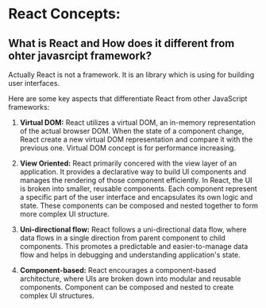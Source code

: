 # React Concepts:

## **What is React and How does it different from ohter javasrcipt framework?**

Actually React is not a framework. It is an library which is using for building user interfaces.

Here are some key aspects that differentiate React from other JavaScript frameworks:

1. **Virtual DOM:**
   React utilizes a virtual DOM, an in-memory representation of the actual browser DOM. When the state of a component change, React create a new virtual DOM representation and compare it with the previous one. Virtual DOM concept is for performance increasing.

2. **View Oriented:**
   React primarily concered with the view layer of an application. It provides a declarative way to build UI components and manages the rendering of those component efficiently.
   In React, the UI is broken into smaller, reusable components. Each component represent a specific part of the user interface and encapsulates its own logic and state. These components can be composed and nested together to form more complex UI structure.

3. **Uni-directional flow:**
   React follows a uni-directional data flow, where data flows in a single direction from parent component to child components. This promotes a predictable and easier-to-manage data flow and helps in debugging and understanding application's state.

4. **Component-based:**
   React encourages a component-based architecture, where UIs are broken down into modular and reusable components. Component can be composed and nested to create complex UI structures.
